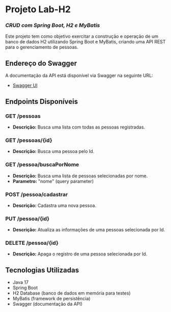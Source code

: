 # Projeto Lab-H2
### _CRUD com Spring Boot, H2 e MyBatis_

Este projeto tem como objetivo exercitar a construção e operação de um banco de dados H2 utilizando Spring Boot e MyBatis, criando uma API REST para o gerenciamento de pessoas.

## Endereço do Swagger
A documentação da API está disponível via Swagger na seguinte URL:
- [Swagger UI](http://localhost:8080/swagger-ui/index.html#)

## Endpoints Disponíveis

### **GET /pessoas**
- **Descrição:** Busca uma lista com todas as pessoas registradas.
### **GET /pessoas/{id}**
- **Descrição:** Busca uma pessoa pelo Id.
### **GET /pessoa/buscaPorNome**
- **Descrição:** Busca uma lista de pessoas selecionadas por nome.
- **Parametro:** "nome" (query parameter)
### **POST /pessoa/cadastrar**
- **Descrição:** Cadastra uma nova pessoa.
### **PUT /pessoa/{id}**
- **Descrição:** Atualiza as informações de uma pessoas selecionada por Id.
### **DELETE /pessoa/{id}**
- **Descrição:** Apaga o registro de uma pessoa selecionada por Id.

## Tecnologias Utilizadas
- Java 17
- Spring Boot
- H2 Database (banco de dados em memória para testes)
- MyBatis (framework de persistência)
- Swagger (documentação da API)
